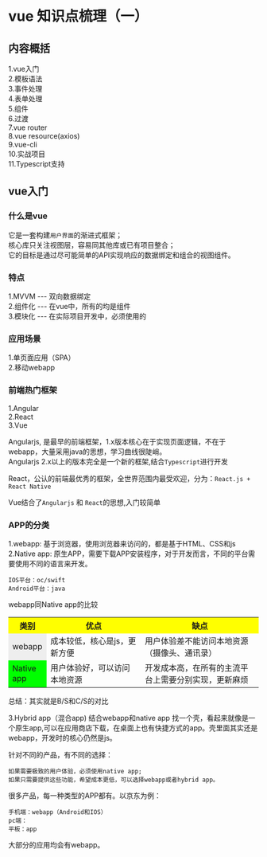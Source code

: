 # vue 知识点梳理（一）

## 内容概括
1.vue入门<br>
2.模板语法<br>
3.事件处理<br>
4.表单处理<br>
5.组件<br>
6.过渡<br>
7.vue router<br>
8.vue resource(axios)<br>
9.vue-cli<br>
10.实战项目<br>
11.Typescript支持<br>

## vue入门
### 什么是vue
它是一套构建```用户界面```的渐进式框架；<br>核心库只关注视图层，容易同其他库或已有项目整合；<br>它的目标是通过尽可能简单的API实现响应的数据绑定和组合的视图组件。

### 特点
1.MVVM --- 双向数据绑定<br>
2.组件化 --- 在vue中，所有的均是组件<br>
3.模块化 --- 在实际项目开发中，必须使用的

### 应用场景
1.单页面应用（SPA）<br>
2.移动webapp


### 前端热门框架
1.Angular<br>
2.React<br>
3.Vue

Angularjs, 是最早的前端框架，1.x版本核心在于实现页面逻辑，不在于webapp，大量采用java的思想，学习曲线很陡峭。<br>
Angularjs 2.x以上的版本完全是一个新的框架,结合```Typescript```进行开发<br>

React，公认的前端最优秀的框架，全世界范围内最受欢迎，分为：```React.js + React Native```<br>

Vue结合了```Angularjs``` 和 ```React```的思想,入门较简单


### APP的分类
1.webapp:
基于浏览器，使用浏览器来访问的，都是基于HTML、CSS和js<br>
2.Native app:
原生APP，需要下载APP安装程序，对于开发而言，不同的平台需要使用不同的语言来开发。<br>
```
IOS平台：oc/swift
Android平台：java
```

webapp同Native app的比较

<table>
  <tr>
    <th width=10%, bgcolor=yellow >类别</th>
    <th width=40%, bgcolor=yellow>优点</th>
    <th width="50%", bgcolor=yellow>缺点</th>
  </tr>
  <tr>
    <td bgcolor=#eeeeee> webapp </td>
    <td> 成本较低，核心是js，更新方便  </td>
    <td> 用户体验差不能访问本地资源（摄像头、通讯录） </td>
  </tr>
  <tr>
    <td bgcolor=#00FF00> Native app </td>
    <td> 用户体验好，可以访问本地资源 </td>
    <td> 开发成本高，在所有的主流平台上需要分别实现，更新麻烦 </td>
  </tr>
</table>

总结：其实就是B/S和C/S的对比

3.Hybrid app（混合app)
结合webapp和native app
找一个壳，看起来就像是一个原生app,可以在应用商店下载，在桌面上也有快捷方式的app。壳里面其实还是webapp，开发时的核心仍然是js。

针对不同的产品，有不同的选择：
```
如果需要极致的用户体验，必须使用native app;
如果只需要提供这些功能，希望成本更低，可以选择webapp或者hybrid app。
```

很多产品，每一种类型的APP都有。以京东为例：
```
手机端：webapp（Android和IOS）
pc端：
平板：app
```

大部分的应用均会有webapp。


